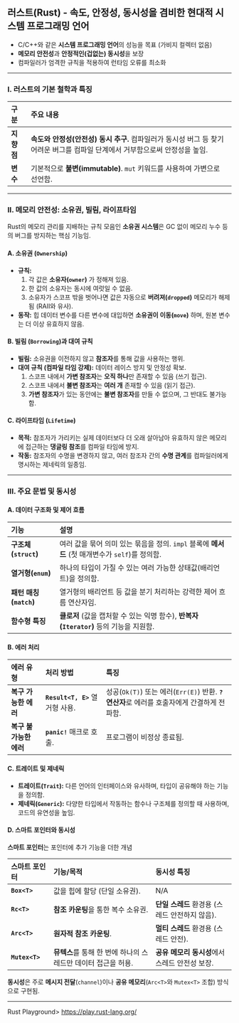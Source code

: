 ## 러스트(Rust) - 속도, 안정성, 동시성을 겸비한 현대적 시스템 프로그래밍 언어

- C/C++와 같은 **시스템 프로그래밍 언어**의 성능을 목표 (가비지 컬렉터 없음)
- **메모리 안전성**과 **안정적인(겁없는) 동시성**을 보장
- 컴파일러가 엄격한 규칙을 적용하여 런타임 오류를 최소화

---

### I. 러스트의 기본 철학과 특징

| 구분 | 주요 내용 |
| :--- | :--- |
| **지향점** | **속도와 안정성(안전성) 동시 추구.** 컴파일러가 동시성 버그 등 찾기 어려운 버그를 컴파일 단계에서 거부함으로써 안정성을 높임. |
| **변수** | 기본적으로 **불변(immutable)**. `mut` 키워드를 사용하여 가변으로 선언함. |

---

### II. 메모리 안전성: 소유권, 빌림, 라이프타임

Rust의 메모리 관리를 지배하는 규칙 모음인 **소유권 시스템**은 GC 없이 메모리 누수 등의 버그를 방지하는 핵심 기능임.

#### A. 소유권 (`Ownership`)
* **규칙:**
    1.  각 값은 **소유자(`owner`)** 가 정해져 있음.
    2.  한 값의 소유자는 동시에 여럿일 수 없음.
    3.  소유자가 스코프 밖을 벗어나면 값은 자동으로 **버려져(`dropped`)** 메모리가 해제됨 (RAII와 유사).
* **동작:** 힙 데이터 변수를 다른 변수에 대입하면 **소유권이 이동(`move`)** 하며, 원본 변수는 더 이상 유효하지 않음.

#### B. 빌림 (`Borrowing`)과 대여 규칙
* **빌림:** 소유권을 이전하지 않고 **참조자**를 통해 값을 사용하는 행위.
* **대여 규칙 (컴파일 타임 강제):** 데이터 레이스 방지 및 안정성 확보.
    1.  스코프 내에서 **가변 참조자**는 **오직 하나**만 존재할 수 있음 (쓰기 접근).
    2.  스코프 내에서 **불변 참조자**는 **여러 개** 존재할 수 있음 (읽기 접근).
    3.  **가변 참조자**가 있는 동안에는 **불변 참조자**를 만들 수 없으며, 그 반대도 불가능함.

#### C. 라이프타임 (`Lifetime`)
* **목적:** 참조자가 가리키는 실제 데이터보다 더 오래 살아남아 유효하지 않은 메모리에 접근하는 **댕글링 참조**를 컴파일 타임에 방지.
* **작동:** 참조자의 수명을 변경하지 않고, 여러 참조자 간의 **수명 관계**를 컴파일러에게 명시하는 제네릭의 일종임.

---

### III. 주요 문법 및 동시성

#### A. 데이터 구조화 및 제어 흐름
| 기능 | 설명 |
| :--- | :--- |
| **구조체(`struct`)** | 여러 값을 묶어 의미 있는 묶음을 정의. `impl` 블록에 **메서드** (첫 매개변수가 `self`)를 정의함. |
| **열거형(`enum`)** | 하나의 타입이 가질 수 있는 여러 가능한 상태값(배리언트)을 정의함. |
| **패턴 매칭(`match`)** | 열거형의 배리언트 등 값을 분기 처리하는 강력한 제어 흐름 연산자임. |
| **함수형 특징** | **클로저** (값을 캡처할 수 있는 익명 함수), **반복자(`Iterator`)** 등의 기능을 지원함. |

#### B. 에러 처리
| 에러 유형 | 처리 방법 | 특징 |
| :--- | :--- | :--- |
| **복구 가능한 에러** | **`Result<T, E>`** 열거형 사용. | 성공(`Ok(T)`) 또는 에러(`Err(E)`) 반환. **`?` 연산자**로 에러를 호출자에게 간결하게 전파함. |
| **복구 불가능한 에러** | **`panic!`** 매크로 호출. | 프로그램이 비정상 종료됨. |

#### C. 트레이트 및 제네릭
* **트레이트(`Trait`):** 다른 언어의 인터페이스와 유사하며, 타입이 공유해야 하는 기능을 정의함.
* **제네릭(`Generic`):** 다양한 타입에서 작동하는 함수나 구조체를 정의할 때 사용하며, 코드의 유연성을 높임.

#### D. 스마트 포인터와 동시성
**스마트 포인터**는 포인터에 추가 기능을 더한 개념

| 스마트 포인터 | 기능/목적 | 동시성 특징 |
| :--- | :--- | :--- |
| **`Box<T>`** | 값을 힙에 할당 (단일 소유권). | N/A |
| **`Rc<T>`** | **참조 카운팅**을 통한 복수 소유권. | **단일 스레드** 환경용 (스레드 안전하지 않음). |
| **`Arc<T>`** | **원자적 참조 카운팅**. | **멀티 스레드** 환경용 (스레드 안전). |
| **`Mutex<T>`** | **뮤텍스**를 통해 한 번에 하나의 스레드만 데이터 접근을 허용. | **공유 메모리 동시성**에서 스레드 안전성 보장. |

**동시성**은 주로 **메시지 전달**(`channel`)이나 **공유 메모리**(`Arc<T>`와 `Mutex<T>` 조합) 방식으로 구현됨.

---

Rust Playground> https://play.rust-lang.org/
